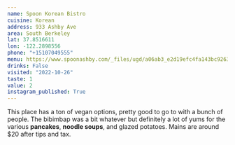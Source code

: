 ```yaml
---
name: Spoon Korean Bistro
cuisine: Korean
address: 933 Ashby Ave
area: South Berkeley
lat: 37.8516611
lon: -122.2898556
phone: "+15107049555"
menu: https://www.spoonashby.com/_files/ugd/a06ab3_e2d19efc4fa143bc9263fd60a8f50a09.pdf
drinks: False
visited: "2022-10-26"
taste: 1
value: 2
instagram_published: True
---
```


This place has a ton of vegan options, pretty good to go to with a bunch of people. The bibimbap was a bit whatever but definitely a lot of yums for the various **pancakes**, **noodle soups**, and glazed potatoes. Mains are around $20 after tips and tax.
